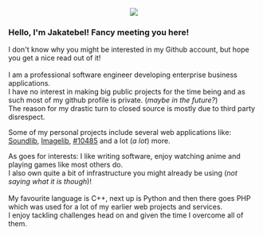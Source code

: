 <p align="center">
  <a href="https://jkbgl.net/" title="Visit the JKBGL NETWORK Website."><img src="https://img.jkbgl.net/i/IVP629153ACEB241.png"></a>

  ### Hello, I'm Jakatebel! Fancy meeting you here!
  I don't know why you might be interested in my Github account, but hope you get a nice read out of it!<br><br>
  I am a professional software engineer developing enterprise business applications.<br>
  I have no interest in making big public projects for the time being and as such most of my github profile is private. (*maybe in the future?*)<br>
  The reason for my drastic turn to closed source is mostly due to third party disrespect.<br>

  Some of my personal projects include several web applications like:<br>
  [Soundlib](https://soundlib.jkbgl.net), [Imagelib](https://img.jkbgl.net), [#10485](https://osu.jkbgl.net) and a lot (*a lot*) more.<br>

  As goes for interests: I like writing software, enjoy watching anime and playing games like most others do.<br>
  I also own quite a bit of infrastructure you might already be using (*not saying what it is though*)!<br><br>
  My favourite language is C++, next up is Python and then there goes PHP which was used for a lot of my earlier web projects and services.<br>
  I enjoy tackling challenges head on and given the time I overcome all of them.<br>
</p>

<!--
## Project Descriptions:

### Soundlib
Soundlib is a Music Archiving / Sharing platform (and of course that was not it's original intention at first..)
At first it was supposed to be a sort of copy of Soundcloud, and has since kind of become its own thing as
it was part of a dare I did around 2019 to try immitating big services like YouTube, Twitch, Soundcloud, Spotify, Amazon and others.
It was 5th in that series and right before it was the Imagelib (*more on that below!*)<br>
As the Soundlib contains material of questinable usage permissions I will go on record and say that I don't condone piracy *if you have the resources* and I don't support usage of copyright for malicious purposes (and as such I am not putting ads anywhere around my *"sensitive"* plaforms.)
Soundlib is primarily for archiving and trying to spread obscure music that is difficult to obtain around.

### Imagelib
Imagelib is an image sharing service much like imgur or whatever lightshot did back in the day.
It allows uploading images without an account for usage across forum threads and where image hosting is needed.
It was part 4 of the grand collection of my *"personal internet of things"* collection.

### #10,485
What a weird name you might say? - You have been understood.
10485 is a game server for the popular rythm game osu! It runs on a custom software named snowfox using the latest of python 3.10
As people who might have mentioned after taking a look around, I am a big fan of foxes! >///<

### mpp
MPP or Mania Performance Popper is an attempt of mine to write a fast performance and game difficulty calculating program for a gamemode of osu! called osu!mania (a gamemode which includes piano tiles or guitar hero-like gameplay)
It features usage of C++17 and 20 features, a lot of crazy optimizations and it's blazing fast speed enables it to process charts more than 14k lines long in 1.8ms!
I'm quite proud of it though more improvements could be made with it..
-->


